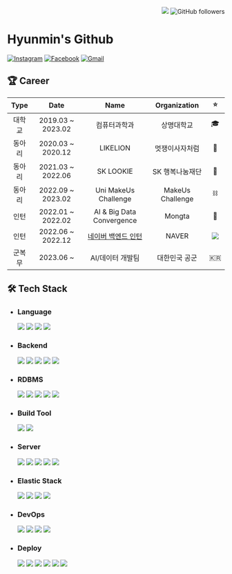<p align=right>
    <a href="https://hits.seeyoufarm.com">
        <img src="https://hits.seeyoufarm.com/api/count/incr/badge.svg?url=https%3A%2F%2Fgithub.com%2Fhyunmin0317&count_bg=%2391A8D2&title_bg=%23555555&icon=github.svg&icon_color=%23E7E7E7&title=hits&edge_flat=false"/></a>
    <img alt="GitHub followers" src="https://img.shields.io/github/followers/hyunmin0317?style=social"> 
</p>


# Hyunmin's Github 

[![Instagram](https://img.shields.io/badge/Instagram-E4405F?style=round-square&logo=Instagram&logoColor=white&link=https://www.instagram.com/prgr.minn__/)](https://www.instagram.com/prgr.minn__/) [![Facebook](https://img.shields.io/badge/Facebook-1877F2?style=round-square&logo=Facebook&logoColor=white&link=https://www.facebook.com/profile.php?id=100031649032539)](https://www.facebook.com/profile.php?id=100031649032539) [![Gmail](https://img.shields.io/badge/Gmail-EA4335?style=round-square&logo=Gmail&logoColor=white&link=https://mail.google.com/mail/?view=cm&fs=1&to=choihm9903@gmail.com)](https://mail.google.com/mail/?view=cm&fs=1&to=choihm9903@gmail.com) 


## :trophy: Career

|  Type  |       Date        |           Name            |      Organization   |     :star:     |
| :----: |:-----------------:|:-------------------------:| :-------------: | :------------: |
| 대학교 | 2019.03 ~ 2023.02 |          컴퓨터과학과           |        상명대학교    | :mortar_board: |
| 동아리 | 2020.03 ~ 2020.12 |         LIKELION          |     멋쟁이사자처럼  |     :lion:     |
| 동아리 | 2021.03 ~ 2022.06 |         SK LOOKIE         |     SK 행복나눔재단 |  :butterfly:   |
| 동아리 | 2022.09 ~ 2023.02 |         Uni MakeUs Challenge         |   MakeUs Challenge   |  ⛓️  |
| 인턴 | 2022.01 ~ 2022.02 | AI & Big Data Convergence |   Mongta   |  :monkey:   |
| 인턴 | 2022.06 ~ 2022.12 |      [네이버 백엔드 인턴](https://github.com/hyunmin0317/hyunmin0317/blob/main/naver_internship.pdf)       |     NAVER     |  <img src="https://img.shields.io/badge/NAVER-03C75A?style=round-square&logo=NAVER&logoColor=white"/> |
| 군복무 | 2023.06 ~   | AI/데이터 개발팀 |   대한민국 공군   |  🇰🇷  |


## :hammer_and_wrench: Tech Stack

* ### Language
  <img src="https://img.shields.io/badge/Python-3766AB?style=round-square&logo=Python&logoColor=white"/>
  <img src="https://img.shields.io/badge/C-A8B9CC?style=round-square&logo=C&logoColor=white"/>
  <img src="https://img.shields.io/badge/Java-007396?style=round-square&logo=Oracle&logoColor=white"/>
  <img src="https://img.shields.io/badge/Kotlin-0095D5?style=round-square&logo=Kotlin&logoColor=white"/>

* ### Backend
  <img src="https://img.shields.io/badge/Spring-6DB33F?style=round-square&logo=Spring&logoColor=white"/>
  <img src="https://img.shields.io/badge/Spring%20Boot-6DB33F?style=round-square&logo=SpringBoot&logoColor=white"/>
  <img src="https://img.shields.io/badge/Spring%20Security-6DB33F?style=round-square&logo=SpringSecurity&logoColor=white"/>
  <img src="https://img.shields.io/badge/Django-092E20?style=round-square&logo=Django&logoColor=white"/>
  <img src="https://img.shields.io/badge/DRF-A30000?style=round-square&logo=Django&logoColor=white"/>
  
* ### RDBMS
  <img src="https://img.shields.io/badge/Oracle-F80000?style=round-square&logo=oracle&logoColor=white"/>
  <img src="https://img.shields.io/badge/MySQL-4479A1?style=round-square&logo=MySQL&logoColor=white"/>
  <img src="https://img.shields.io/badge/MariaDB-003545?style=round-square&logo=MariaDB&logoColor=white"/>
  <img src="https://img.shields.io/badge/PostgreSQL-4169E1?style=round-square&logo=PostgreSQL&logoColor=white"/>
  <img src="https://img.shields.io/badge/SQLite-003B57?style=round-square&logo=SQLite&logoColor=white"/>

* ### Build Tool
  <img src="https://img.shields.io/badge/Gradle-02303A?style=round-square&logo=gradle&logoColor=white"/>
  <img src="https://img.shields.io/badge/Maven-C71A36?style=round-square&logo=apachemaven&logoColor=white"/>

* ### Server
  <img src="https://img.shields.io/badge/Apache%20Tomcat-F8DC75?style=round-square&logo=apachetomcat&logoColor=black"/>
  <img src="https://img.shields.io/badge/JBoss-EC5A33?style=round-square&logo=redhat&logoColor=white"/>
  <img src="https://img.shields.io/badge/Apache-D22128?style=round-square&logo=Apache&logoColor=white"/>
  <img src="https://img.shields.io/badge/NGINX-009639?style=round-square&logo=NGINX&logoColor=white"/>
  <img src="https://img.shields.io/badge/Gunicorn-499848?style=round-square&logo=Gunicorn&logoColor=white"/>

* ### Elastic Stack
  <img src="https://img.shields.io/badge/Elasticsearch-005571?style=round-square&logo=elasticsearch&logoColor=white"/>
  <img src="https://img.shields.io/badge/Kibana-005571?style=round-square&logo=Kibana&logoColor=white"/>
  <img src="https://img.shields.io/badge/Logstash-005571?style=round-square&logo=Logstash&logoColor=white"/>
  <img src="https://img.shields.io/badge/Beats-005571?style=round-square&logo=Beats&logoColor=white"/>

* ### DevOps
  <img src="https://img.shields.io/badge/Git-F05032?style=round-square&logo=Git&logoColor=white"/>
  <img src="https://img.shields.io/badge/GitHub-181717?style=round-square&logo=github&logoColor=white"/>
  <img src="https://img.shields.io/badge/GitHub%20Actions-2088FF?style=round-square&logo=githubactions&logoColor=white"/>
  <img src="https://img.shields.io/badge/Docker-2496ED?style=round-square&logo=Docker&logoColor=white"/>

* ### Deploy
  <img src="https://img.shields.io/badge/AWS-232F3E?style=round-square&logo=amazonaws&logoColor=white"/>
  <img src="https://img.shields.io/badge/EC2-FF9900?style=round-square&logo=amazonec2&logoColor=white"/>
  <img src="https://img.shields.io/badge/RDS-527FFF?style=round-square&logo=amazonrds&logoColor=white"/>
  <img src="https://img.shields.io/badge/Route%2053-8C4FFF?style=round-square&logo=amazonroute53&logoColor=white"/>
  <img src="https://img.shields.io/badge/GCP-4285F4?style=round-square&logo=GoogleCloud&logoColor=white"/>
  <img src="https://img.shields.io/badge/Microsoft%20Azure-0078D4?style=round-square&logo=MicrosoftAzure&logoColor=white"/>
